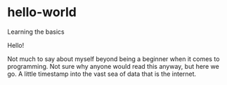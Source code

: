 # hello-world
Learning the basics

Hello!

Not much to say about myself beyond being a beginner when it comes to programming.
Not sure why anyone would read this anyway, but here we go. A little timestamp into the vast sea of data that is the internet.
